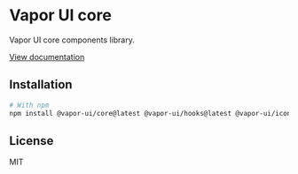 # Vapor UI core

Vapor UI core components library.

[View documentation](https://vapor-ui.goorm.io/vapor-core)

## Installation

```bash
# With npm
npm install @vapor-ui/core@latest @vapor-ui/hooks@latest @vapor-ui/icons@latest
```

## License

MIT
